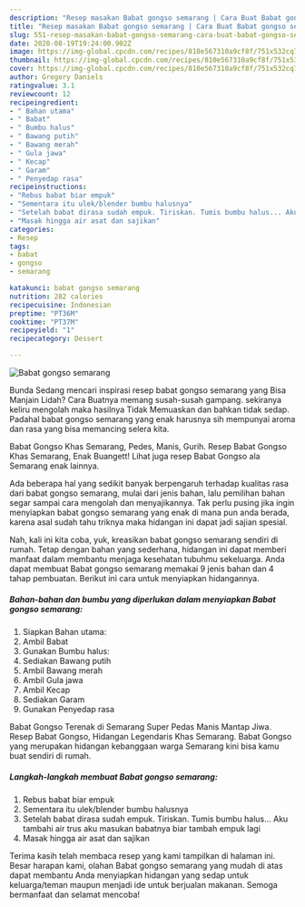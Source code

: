 ```yaml
---
description: "Resep masakan Babat gongso semarang | Cara Buat Babat gongso semarang Yang Lezat"
title: "Resep masakan Babat gongso semarang | Cara Buat Babat gongso semarang Yang Lezat"
slug: 551-resep-masakan-babat-gongso-semarang-cara-buat-babat-gongso-semarang-yang-lezat
date: 2020-08-19T19:24:00.902Z
image: https://img-global.cpcdn.com/recipes/810e567310a9cf8f/751x532cq70/babat-gongso-semarang-foto-resep-utama.jpg
thumbnail: https://img-global.cpcdn.com/recipes/810e567310a9cf8f/751x532cq70/babat-gongso-semarang-foto-resep-utama.jpg
cover: https://img-global.cpcdn.com/recipes/810e567310a9cf8f/751x532cq70/babat-gongso-semarang-foto-resep-utama.jpg
author: Gregory Daniels
ratingvalue: 3.1
reviewcount: 12
recipeingredient:
- " Bahan utama"
- " Babat"
- " Bumbu halus"
- " Bawang putih"
- " Bawang merah"
- " Gula jawa"
- " Kecap"
- " Garam"
- " Penyedap rasa"
recipeinstructions:
- "Rebus babat biar empuk"
- "Sementara itu ulek/blender bumbu halusnya"
- "Setelah babat dirasa sudah empuk. Tiriskan. Tumis bumbu halus... Aku tambahi air trus aku masukan babatnya biar tambah empuk lagi"
- "Masak hingga air asat dan sajikan"
categories:
- Resep
tags:
- babat
- gongso
- semarang

katakunci: babat gongso semarang 
nutrition: 282 calories
recipecuisine: Indonesian
preptime: "PT36M"
cooktime: "PT37M"
recipeyield: "1"
recipecategory: Dessert

---
```



![Babat gongso semarang](https://img-global.cpcdn.com/recipes/810e567310a9cf8f/751x532cq70/babat-gongso-semarang-foto-resep-utama.jpg)

Bunda Sedang mencari inspirasi resep babat gongso semarang yang Bisa Manjain Lidah? Cara Buatnya memang susah-susah gampang. sekiranya keliru mengolah maka hasilnya Tidak Memuaskan dan bahkan tidak sedap. Padahal babat gongso semarang yang enak harusnya sih mempunyai aroma dan rasa yang bisa memancing selera kita.

Babat Gongso Khas Semarang, Pedes, Manis, Gurih. Resep Babat Gongso Khas Semarang, Enak Buangett! Lihat juga resep Babat Gongso ala Semarang enak lainnya.

Ada beberapa hal yang sedikit banyak berpengaruh terhadap kualitas rasa dari babat gongso semarang, mulai dari jenis bahan, lalu pemilihan bahan segar sampai cara mengolah dan menyajikannya. Tak perlu pusing jika ingin menyiapkan babat gongso semarang yang enak di mana pun anda berada, karena asal sudah tahu triknya maka hidangan ini dapat jadi sajian spesial.


Nah, kali ini kita coba, yuk, kreasikan babat gongso semarang sendiri di rumah. Tetap dengan bahan yang sederhana, hidangan ini dapat memberi manfaat dalam membantu menjaga kesehatan tubuhmu sekeluarga. Anda dapat membuat Babat gongso semarang memakai 9 jenis bahan dan 4 tahap pembuatan. Berikut ini cara untuk menyiapkan hidangannya.

<!--inarticleads1-->

##### Bahan-bahan dan bumbu yang diperlukan dalam menyiapkan Babat gongso semarang:

1. Siapkan  Bahan utama:
1. Ambil  Babat
1. Gunakan  Bumbu halus:
1. Sediakan  Bawang putih
1. Ambil  Bawang merah
1. Ambil  Gula jawa
1. Ambil  Kecap
1. Sediakan  Garam
1. Gunakan  Penyedap rasa


Babat Gongso Terenak di Semarang Super Pedas Manis Mantap Jiwa. Resep Babat Gongso, Hidangan Legendaris Khas Semarang. Babat Gongso yang merupakan hidangan kebanggaan warga Semarang kini bisa kamu buat sendiri di rumah. 

<!--inarticleads2-->

##### Langkah-langkah membuat Babat gongso semarang:

1. Rebus babat biar empuk
1. Sementara itu ulek/blender bumbu halusnya
1. Setelah babat dirasa sudah empuk. Tiriskan. Tumis bumbu halus... Aku tambahi air trus aku masukan babatnya biar tambah empuk lagi
1. Masak hingga air asat dan sajikan




Terima kasih telah membaca resep yang kami tampilkan di halaman ini. Besar harapan kami, olahan Babat gongso semarang yang mudah di atas dapat membantu Anda menyiapkan hidangan yang sedap untuk keluarga/teman maupun menjadi ide untuk berjualan makanan. Semoga bermanfaat dan selamat mencoba!
